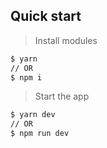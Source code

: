 ## Quick start

> Install modules

```bash
$ yarn
// OR
$ npm i
```

> Start the app

```bash
$ yarn dev
// OR
$ npm run dev
```
